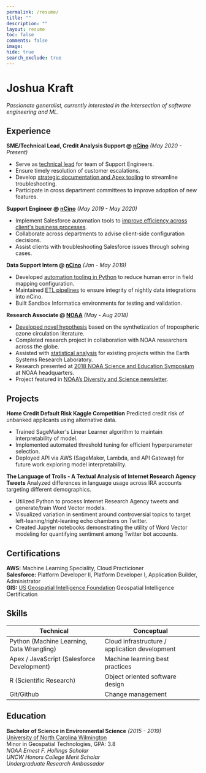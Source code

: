 ```yaml
---
permalink: /resume/
title: ""
description: ""
layout: resume
toc: false
comments: false
image: 
hide: true
search_exclude: true
---
```

# Joshua Kraft
_Passionate generalist, currently interested in the intersection of software engineering and ML._ <br>

## Experience

**SME/Technical Lead, Credit Analysis Support @ [nCino](http://ncino.com/)** _(May 2020 - Present)_ <br>

  - Serve as <u>technical lead</u> for team of Support Engineers.
  - Ensure timely resolution of customer escalations.
  - Develop <u>strategic documentation and Apex tooling</u> to streamline troubleshooting.
  - Participate in cross department committees to improve adoption of new features.

**Support Engineer @ [nCino](http://ncino.com/)** _(May 2019 - May 2020)_ <br>

  - Implement Salesforce automation tools to <u>improve efficiency across client's business processes</u>.
  - Collaborate across departments to advise client-side configuration decisions.
  - Assist clients with troubleshooting Salesforce issues through solving cases.

**Data Support Intern @ [nCino](http://ncino.com/)** _(Jan - May 2019)_ <br>

  - Developed <u>automation tooling in Python</u> to reduce human error in field mapping configuration.
  - Maintained <u>ETL pipelines</u> to ensure integrity of nightly data integrations into nCino.
  - Built Sandbox Informatica environments for testing and validation. 

**Research Associate @ [NOAA](https://www.noaa.gov/)** _(May - Aug 2018)_ <br>

  - <u>Developed novel hypothesis</u> based on the synthetization of tropospheric ozone circulation literature.
  - Completed research project in collaboration with NOAA researchers across the globe.
  - Assisted with <u>statistical analysis</u> for existing projects within the Earth Systems Research Laboratory.
  - Research presented at <u>2018 NOAA Science and Education Symposium</u> at NOAA headquarters.
  - Project featured in [NOAA’s Diversity and Science newsletter](https://eeo.oar.noaa.gov/Newsletter/2018/studentedition2018.pdf).

## Projects

**Home Credit Default Risk Kaggle Competition**
Predicted credit risk of unbanked applicants using alternative data.
- Trained SageMaker's Linear Learner algorithm to maintain interpretability of model.
- Implemented automated threshold tuning for efficient hyperparameter selection.
- Deployed API via AWS (SageMaker, Lambda, and API Gateway) for future work exploring model interpretability.

**The Language of Trolls - A Textual Analysis of Internet Research Agency Tweets**
Analyzed differences in language usage across IRA accounts targeting different demographics.
- Utilized Python to process Internet Research Agency tweets and generate/train Word Vector models.
- Visualized variation in sentiment around controversial topics to target left-leaning/right-leaning echo chambers on Twitter.
- Created Jupyter notebooks demonstrating the utility of Word Vector modeling for quantifying sentiment among Twitter bot accounts.

## Certifications

**AWS:** Machine Learning Speciality, Cloud Practicioner <br>
**Salesforce:** Platform Developer II, Platform Developer I, Application Builder, Administrator <br>
**GIS:** [US Geospatial Intelligence Foundation](https://usgif.org/) Geospatial Intelligence Certification <br>

## Skills

Technical | Conceptual
------------ | -------------
Python (Machine Learning, Data Wrangling) | Cloud infrastructure / application development
Apex / JavaScript (Salesforce Development) | Machine learning best practices
R (Scientific Research)| Object oriented software design
Git/Github | Change management

## Education
**Bachelor of Science in Environmental Science** _(2015 - 2019)_<br>
[University of North Carolina Wilmington](https://uncw.edu/) <br>
Minor in Geospatial Technologies, GPA: 3.8 <br>
_NOAA Ernest F. Hollings Scholar_ <br>
_UNCW Honors College Merit Scholar_ <br>
_Undergraduate Research Ambassador_ <br>